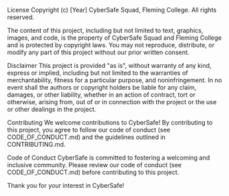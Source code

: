 License
Copyright (c) [Year] CyberSafe Squad, Fleming College. All rights reserved.

The content of this project, including but not limited to text, graphics, images, and code, is the property of CyberSafe Squad and Fleming College and is protected by copyright laws. You may not reproduce, distribute, or modify any part of this project without our prior written consent.

Disclaimer
This project is provided "as is", without warranty of any kind, express or implied, including but not limited to the warranties of merchantability, fitness for a particular purpose, and noninfringement. In no event shall the authors or copyright holders be liable for any claim, damages, or other liability, whether in an action of contract, tort or otherwise, arising from, out of or in connection with the project or the use or other dealings in the project.

Contributing
We welcome contributions to CyberSafe! By contributing to this project, you agree to follow our code of conduct (see CODE_OF_CONDUCT.md) and the guidelines outlined in CONTRIBUTING.md.

Code of Conduct
CyberSafe is committed to fostering a welcoming and inclusive community. Please review our code of conduct (see CODE_OF_CONDUCT.md) before contributing to this project.

Thank you for your interest in CyberSafe!
